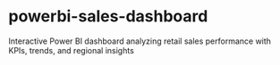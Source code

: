 # powerbi-sales-dashboard
Interactive Power BI dashboard analyzing retail sales performance with KPIs, trends, and regional insights
